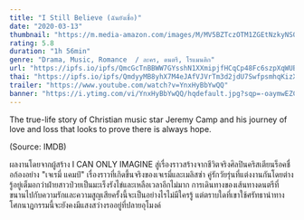```yaml
---
title: "I Still Believe (ฉันยังเชื่อ)"
date: "2020-03-13"
thumbnail: "https://m.media-amazon.com/images/M/MV5BZTczOTM1ZGEtNzkyNS00NGRmLWI3YjEtZmRlOGZmMzgzNzU2XkEyXkFqcGdeQXVyMjMxOTE0ODA@._V1_UX182_CR0,0,182,268_AL_.jpg"
rating: 5.8
duration: "1h 56min"
genre: "Drama, Music, Romance  / ละคร, ดนตรี, โรแมนติก"
url: "https://ipfs.io/ipfs/QmcGcTnBBWW7GYsshN1XXmipjfHCqCp48Fc6szpXqWUBhs?filename=I.Still.Believe.2020.1080p.BluRay.H264.AAC-RARBG.mp4"
thai: "https://ipfs.io/ipfs/QmdyyMB8yhX7M4eJAfVJVrTm3d2jdU7SwfpsmhqKizXP9J?filename=I%20still%20believe%20Thai.vtt"
trailer: "https://www.youtube.com/watch?v=YnxHyBbYwQQ"
banner: "https://i.ytimg.com/vi/YnxHyBbYwQQ/hqdefault.jpg?sqp=-oaymwEZCPYBEIoBSFXyq4qpAwsIARUAAIhCGAFwAQ==&rs=AOn4CLBfdKNTfu-LEYDv0O8sABBRCmCCeg"
---
```


The true-life story of Christian music star Jeremy Camp and his journey of love and loss that looks to prove there is always hope.

(Source: IMDB)

ผลงานโดยจากผู้สร้าง I CAN ONLY IMAGINE สู่เรื่องราวสร้างจากชีวิตจริงศิลปินคริสเตียนร็อคชื่อก้องอย่าง "เจเรมี่ แคมป์" เรื่องราวที่เกิดขึ้นจริงของเจเรมี่และเมลิสซ่า คู่รักวัยรุ่นที่แต่งงานกันโดยต่างรู้อยู่เต็มอกว่าฝ่ายสาวป่วยเป็นมะเร็งรังไข่และเหลือเวลาอีกไม่มาก การเดินทางของเส้นทางดนตรีที่ขนานไปกับความรักและความสูญเสียครั้งนี้จะเป็นอย่างไรไม่มีใครรู้ แต่ตราบใดที่เขาใช้ศรัทธานำทาง โศกนาฏกรรมนี้จะยังคงมีแสงสว่างรออยู่ที่ปลายอุโมงค์